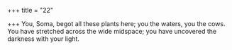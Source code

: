 +++
title = "22"

+++
You, Soma, begot all these plants here; you the waters, you the cows. You have stretched across the wide midspace; you have uncovered the  darkness with your light.  